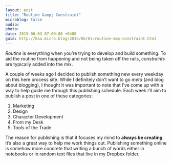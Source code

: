 ```yaml
---
layout: post
title: "Routine &amp; Constraint"
microblog: false
audio: 
photo: 
date: 2015-06-03 07:00:00 +0400
guid: http://kaa.micro.blog/2015/06/03/routine-amp-constraint.html
---
```

<p><em>Routine</em> is everything when you&rsquo;re trying to develop and build something. To aid the routine from happening and not being taken off the rails, <em>constraints</em> are typically added into the mix.</p>

<p>A couple of weeks ago I decided to publish something new every weekday on this here process site. While I definitely don&rsquo;t want to go <em>meta</em> (and blog about blogging), I thought it was important to note that I&rsquo;ve come up with a way to help guide me through this publishing schedule. Each week I&rsquo;ll aim to publish a post in one of these categories:</p>

<ol><li>Marketing</li>
<li>Design</li>
<li>Character Development</li>
<li>From my Desk</li>
<li>Tools of the Trade</li>
</ol><p>The reason for publishing is that it focuses my mind to <strong>always be creating</strong>. It&rsquo;s also a great way to help me work things out. Publishing something online is somehow more concrete that writing a bunch of words either in notebooks or in random text files that live in my Dropbox folder.</p>
